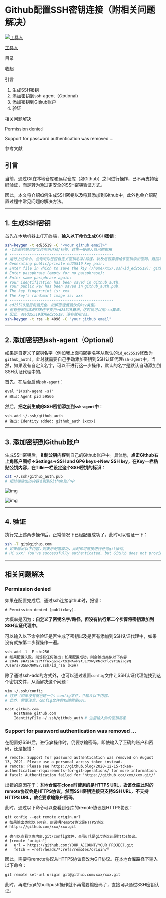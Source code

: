 # Github配置SSH密钥连接（附相关问题解决）

[![工具人](https://pic1.zhimg.com/v2-abed1a8c04700ba7d72b45195223e0ff_l.jpg?source=172ae18b)](https://www.zhihu.com/people/gong-ju-ren-55-20)

[工具人](https://www.zhihu.com/people/gong-ju-ren-55-20)



目录

收起

引言

1. 生成SSH密钥
2. 添加密钥到ssh-agent（Optional）
3. 添加密钥到Github账户
4. 验证

相关问题解决

Permission denied

Support for password authentication was removed ...

参考文献

## 引言

当前，通过Git在本地仓库和远程仓库（如Github）之间进行操作，已不再支持密码验证，而是转为通过更安全的SSH密钥验证方式。

因此，本文将介绍如何生成SSH密钥以及将其添加到Github中，此外也会介绍配置过程中常见问题的解决方法。

------

## 1. 生成SSH密钥

首先在本地机器上打开终端，**输入以下命令生成SSH密钥**：

```bash
ssh-keygen -t ed25519 -C "<your github email>"
# -C后面的是自定义的密钥注释/标签，这里一般输入自己的邮箱
# -----------------------------------------------
# 运行上述命令，会询问你是否自定义密钥名字/路径，以及是否需要给该密钥添加密码，敲回车是跳过
# Generating public/private ed25519 key pair.
# Enter file in which to save the key (/home/xxx/.ssh/id_ed25519): github_auth
# Enter passphrase (empty for no passphrase): 
# Enter same passphrase again: 
# Your identification has been saved in github_auth.
# Your public key has been saved in github_auth.pub.
# The key fingerprint is: xxx
# The key's randomart image is: xxx
# -----------------------------------------------
# ed25519是目前最安全、加解密速度最快的key类型。
# 但有些旧版本的SSH还不支持ed25519算法，这时候可以用rsa算法。
# 因此，有ed25519就用ed25519，没有就用rsa。
ssh-keygen -t rsa -b 4096 -C "your github email"
```

------

## 2. 添加密钥到ssh-agent（Optional）

如果是自定义了密钥名字（例如我上面将密钥名字从默认的`id_ed25519`修改为`github_auth`），此时就需要自己手动添加密钥到SSH认证代理`ssh-agent`中。当然，如果没有自定义名字，可以不进行这一步操作，默认的名字是默认自动添加到SSH认证代理中的。

首先，在后台启动`ssh-agent`：

```text
eval "$(ssh-agent -s)"
# 输出：Agent pid 59566
```

然后，**把之前生成的SSH密钥添加到`ssh-agent`中**：

```text
ssh-add ~/.ssh/github_auth
# 输出：Identity added: github_auth (xxxx)
```

------

## 3. 添加密钥到Github账户

生成SSH密钥后，**复制公钥内容**到自己的Github账户中。具体地，**点击Github右上角账户图标→Settings→SSH and GPG keys→New SSH key，在Key一栏粘贴公钥内容，在Title一栏设定这个SSH密钥的标识**：

```bash
cat ~/.ssh/github_auth.pub
# 把终端输出的内容复制到Github账户中
```

![img](https://pic1.zhimg.com/80/v2-1a2430dc5fa0d1869328fd068e1e404c_1440w.webp)

![img](https://pic2.zhimg.com/80/v2-c1bf8b83515616ba81f5c09bbc3e1729_1440w.webp)

------

## 4. 验证

执行完上述两步操作后，正常情况下已经配置成功了，此时可以验证一下：

```bash
ssh -T git@github.com
# 如果输出以下内容，则表示配置成功，此时即可直接进行任何git操作。
# Hi xxx! You've successfully authenticated, but GitHub does not provide shell access.
```

------

## 相关问题解决

### Permission denied

如果在配置完成后，通过ssh连接github时，报错：

```text
# Permission denied (publickey).
```

大概率是因为：**自定义了密钥名字/路径，但没有执行第二个步骤将密钥添加到SSH认证代理中**。

可以输入以下命令验证是否生成了密钥以及是否有添加到SSH认证代理中，如果没有就按第二步骤操作一遍。

```text
ssh-add -l -E sha256
# 如果配置失败，则没有任何输出；如果配置成功，则会输出类似以下内容
# 2048 SHA256:274ffWxgaxq/tSINAykStUL7XWyRNcRTlcST1Ei7gBQ /Users/USERNAME/.ssh/id_rsa (RSA)
```

除了通过ssh-add的方式外，也可以通过设置`config`文件让SSH认证代理能找到这个密钥文件，从而解决这个问题：

```bash
vim ~/.ssh/config
# 打开（如果没有就创建一个）config文件，并输入以下内容。
# 此外，需要注意，config文件的权限需是600。

Host github.com
    HostName github.com
    IdentityFile ~/.ssh/github_auth # 这里输入你的密钥路径
```

### Support for password authentication was removed ...

在配置好SSH后，进行git操作时，仍要求输密码，即使输入了正确的账户和密码，还是报错：

```text
# remote: Support for password authentication was removed on August 13, 2021. Please use a personal access token instead.
# remote: Please see https://github.blog/2020-12-15-token-authentication-requirements-for-git-operations/ for more information.
# fatal: Authentication failed for 'https://github.com/xxx/xxx.git/'
```

出错的原因在于：**本地仓库在clone时使用的是HTTPS URL，故该仓库此时的remote协议会是HTTPS协议，然而SSH密钥连接只支持SSH URL，不支持HTTPS URL，故会要求输账户密码**。

此时，通过以下命令可以查看到仓库的remote协议是HTTPS协议：

```text
git config --get remote.origin.url
# 如果输出类似以下内容，则说明remote协议是HTTPS协议
# https://github.com/xxx/xxx.git

# 也可以查看仓库内的.git/config文件，查看url是git协议还是https协议。
# [remote "origin"]
#   url = https://github.com:YOUR_ACCOUNT/YOUR_PROJECT.git
#   fetch = +refs/heads/*:refs/remotes/origin/*
```

因此，需要将remote协议从HTTPS协议修改为GIT协议。在本地仓库路径下输入以下命令：

```text
git remote set-url origin git@github.com:xxx/xxx.git
```

此时，再进行git的pull/push操作就不再需要输密码了，直接可以通过SSH密钥认证。
